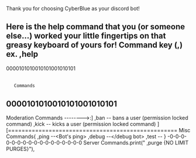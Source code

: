 Thank you for choosing CyberBlue as your discord bot!

Here is the help command that you (or someone else...) worked your little fingertips on that greasy keyboard of yours for!
Command key (,) ex. ,help 
-------------------------
0000101010010101001010101 

######

       Commands
0000101010010101001010101
-------------------------
Moderation Commands
-------->:]
,ban -- bans a user (permission locked command)
,kick -- kicks a user (permission locked command) ]
[==================================================
Misc Commands{
,ping --<Bot's ping>
,debug --</debug bot>
,test --<test if bot is working>
}
-0-0-0-0-0-0-0-0-0-0-0-0-0-0-0-0-0
Server Commands.print("
,purge {NO LIMIT PURGES}"),
